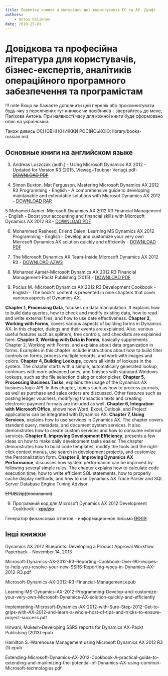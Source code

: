 ```yaml
---
title: Переліку книжок а матеріали для користувачів ЕС та АУ. Драфт
authors:
    - Anton Palikhov
date: 2018-25-01
---
```


# Довідкова та професійна література для користувачів, бізнес-експертів, аналітиків операційного програмного забезпечення та програмістам

!!! note
    Якщо ви бажаєте доповнити цей перелік або прокоментувати будь-яку з перелічених тут книжок чи посібників - звертайтесь до мене, Паліхова Антона. При наявності часу для кожної книги буде сформовано опис на українській.

Також дивись []() ОСНОВНІ КНИЖКИ РОСІЙСЬКОЮ: library/books-russian.md  

## Основные книги на английском языке

3. Andreas Luszczak (auth.) - Using Microsoft Dynamics AX 2012 - Updated for Version R3 (2015, Vieweg+Teubner Verlag).pdf- ~~[DOWNLOAD PDF](https://github.com/palikhov/Library-project-uken/blob/master/docs/media/Andreas%20Luszczak%20(auth.)%20-%20Using%20Microsoft%20Dynamics%20AX%202012_%20Updated%20for%20Version%20R3%20(2015%2C%20Vieweg%2BTeubner%20Verlag).pdf)~~

4. Simon Buxton, Mat Fergusson. Mastering Microsoft Dynamics AX 2012 R3 Programming  - English - A comprehensive guide to developing maintanable and extendable solutions with Microsot Dynamics AX 2012 - [DOWNLOAD RAR](https://github.com/palikhov/Library-project-uken/blob/master/docs/media/Buxton%20S.,%20Fergusson%20M.-Mastering%20Microsoft%20Dynamics%20AX%202012%20R3%20Programming.rar?raw=true)

5 Mohamed Aamer. Microsoft Dynamics AX 2012 R3 Financial	Management - English - Boost your accounting and financial skills with Microsoft Dynamics AX 2012 R3 - [DOWNLOAD PDF](https://github.com/palikhov/Library-project-uken/blob/master/docs/media/Buxton%20S.%2C%20Fergusson%20M.-Mastering%20Microsoft%20Dynamics%20AX%202012%20R3%20Programming.rar)

6.  Mohammed Rasheed, Erlend Dalen. Learning MS Dynamics AX 2012 Programming  - English - Develop and customize your very own Microsoft Dynamics AX solution quickly and efficiently  - [DOWNLOAD PDF](посилання)

6. The Microsoft Dynamics AX Team-Inside Microsoft Dynamics AX 2012 R3 - [DOWNLOAD AZW3](https://github.com/palikhov/Library-project-uken/blob/master/docs/media/The%20Microsoft%20Dynamics%20AX%20Team-Inside%20Microsoft%20Dynamics%20AX%202012%20R3-Microsoft%20Press%20(2014)%20(1).azw3)

7. Mohamed Aamer-Microsoft Dynamics AX 2012 R3 Financial Management-Packt Publishing (2015)  - [DOWNLOAD PDF](https://github.com/palikhov/Library-project-uken/blob/master/docs/media/Mohamed%20Aamer-Microsoft%20Dynamics%20AX%202012%20R3%20Financial%20Management-Packt%20Publishing%20(2015)%20(1).pdf)

8. Pocius M.-Microsoft Dynamics AX 2012 R3 Development Cookbook  - English - The book's content is presented in nine chapters that cover various aspects of Dynamics AX.

**Chapter 1, Processing Data**, focuses on data manipulation. It explains how to build data queries, how to check and modify existing data, how to read and write external files, and how to use date effectiveness.
**Chapter 2, Working with Forms**, covers various aspects of building forms in Dynamics AX. In this chapter, dialogs and their events are explained. Also, various useful features such as splitters, tree controls, and checklists are explained here. **Chapter 3, Working with Data in Forms**, basically supplements Chapter 2, Working with Forms, and explains about data organization in forms. Examples in this chapter include instructions about how to build filter controls on forms, process multiple records, and work with images and colors.
**Chapter 4, Building Lookups**, covers all kinds of lookups in the system. The chapter starts with a simple, automatically generated lookup, continues with more advanced ones, and finishes with standard Windows lookups, such as the file selection dialog or color picker.
**Chapter 5, Processing Business Tasks**, explains the usage of the Dynamics AX business logic API. In this chapter, topics such as how to process journals, as well as purchase and sales orders are discussed. Other features such as posting ledger vouchers, modifying transaction texts and creating electronic payment formats are included as well. **Chapter 6, Integration with Microsoft Office**, shows how Word, Excel, Outlook, and Project applications can be integrated with Dynamics AX.
**Chapter 7, Using Services**, explains how to use services in Dynamics AX. The chapter covers standard query, metadata, and document system services. It also demonstrates how to create custom services and how to consume external services.
**Chapter 8, Improving Development Efficiency**, presents a few ideas on how to make daily development tasks easier. The chapter demonstrates how to build code templates, modify the tools and the right-click context menus, use search in development projects, and customize the Personalization form.
**Chapter 9, Improving Dynamics AX Performance**, discusses how system performance can be improved by following several simple rules. The chapter explains how to calculate code execution time, how to write efficient SQL statements, how to properly cache display methods, and how to use Dynamics AX Trace Parser and SQL Server Database Engine Tuning Advisor. 

 ~~EPUB/zip](посилання)~~

9. Програмний код для Microsoft Dynamics AX 2012 Development Cookbook - ~~[xpo/zip](посилання)~~

Генератор финансовых отчетов - информационное письмо ~~[DOCX](посилання)~~

## Інші книжки

Dynamics AX 2012 Blueprints: Developing a Product Approval Workflow Paperback – November 14, 2013

Microsoft-Dynamics-AX-2012-R3-Reporting-Cookbook-Over-90-recipes-to-help-you-resolve-your-new-SSRS-Reporting-woes-in-Dynamics-AX-2012-R3.pdf

Microsoft-Dynamics-AX-2012-R3-Financial-Management.epub

Learning-MS-Dynamics-AX-2012-Programming-Develop-and-customize-your-very-own-Microsoft-Dynamics-AX-solution-quickly-and-efficiently 

Implementing-Microsoft-Dynamics-AX-2012-with-Sure-Step-2012-Get-to-grips-with-AX-2012-and-learn-a-whole-host-of-tips-and-tricks-to-ensure-project-success.pdf

Hirwani, Mukesh-Developing SSRS reports for Dynamics AX-Packt Publishing (2013).epub

Hamilton S.-Warehouse Management using Microsoft Dynamics AX 2012 R3 (1).epub

Extending-Microsoft-Dynamics-AX-2012-Cookbook-A-practical-guide-to-extending-and-maximizing-the-potential-of-Dynamics-AX-using-common-Microsoft-technologies.pdf


